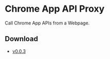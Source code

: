 # Chrome App API Proxy
Call Chrome App APIs from a Webpage.

## Download
* [v0.0.3](https://github.com/wotjs/chrome-app-api-proxy/raw/master/build/chrome-api-proxy-v0.0.3.crx)
